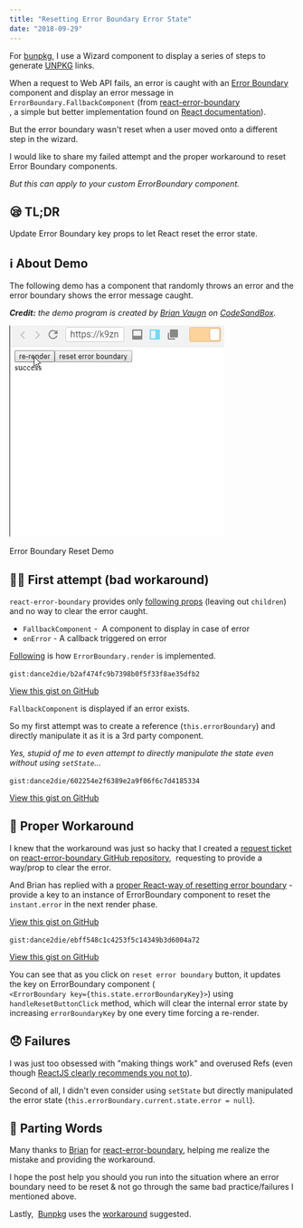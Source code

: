 ```yaml
---
title: "Resetting Error Boundary Error State"
date: "2018-09-29"
---
```


For [bunpkg](https://bunpkg.com), I use a Wizard component to display a series of steps to generate [UNPKG](https://unpkg.com) links.

When a request to Web API fails, an error is caught with an [Error Boundary](https://reactjs.org/docs/error-boundaries.html) component and display an error message in `ErrorBoundary.FallbackComponent` (from [react-error-boundary](https://github.com/bvaughn/react-error-boundary)  
, a simple but better implementation found on [React documentation](https://reactjs.org/docs/error-boundaries.html)).

But the error boundary wasn't reset when a user moved onto a different step in the wizard.

I would like to share my failed attempt and the proper workaround to reset Error Boundary components.

_But this can apply to your custom ErrorBoundary component._

## 😪 TL;DR

Update Error Boundary key props to let React reset the error state.

## ℹ About Demo

The following demo has a component that randomly throws an error and the error boundary shows the error message caught.

**_Credit:_** _the demo program is created by [Brian Vaugn](https://twitter.com/brian_d_vaughn/) on [CodeSandBox](https://codesandbox.io/s/k9znx9kj9r)._

![](./images/demo.gif)

Error Boundary Reset Demo

## 🙅‍♂️ First attempt (bad workaround)

`react-error-boundary` provides only [following props](https://github.com/bvaughn/react-error-boundary/blob/master/src/ErrorBoundary.js#L8) (leaving out `children`) and no way to clear the error caught.

- `FallbackComponent` -  A component to display in case of error
- `onError` - A callback triggered on error

[Following](https://github.com/bvaughn/react-error-boundary/blob/master/src/ErrorBoundary.js#L46) is how `ErrorBoundary.render` is implemented.

``gist:dance2die/b2af474fc9b7398b0f5f33f8ae35dfb2``

<a href="https://gist.github.com/dance2die/b2af474fc9b7398b0f5f33f8ae35dfb2">View this gist on GitHub</a>

`FallbackComponent` is displayed if an error exists.

So my first attempt was to create a reference (`this.errorBoundary`) and directly manipulate it as it is a 3rd party component.

_Yes, stupid of me to even attempt to directly manipulate the state even without using `setState`..._

``gist:dance2die/602254e2f6389e2a9f06f6c7d4185334``

<a href="https://gist.github.com/dance2die/602254e2f6389e2a9f06f6c7d4185334">View this gist on GitHub</a>

## 🙆 Proper Workaround

I knew that the workaround was just so hacky that I created a [request ticket](https://github.com/bvaughn/react-error-boundary/issues/23) on [react-error-boundary GitHub repository](https://github.com/bvaughn/react-error-boundary),  requesting to provide a way/prop to clear the error.

And Brian has replied with a [proper React-way of resetting error boundary](https://github.com/bvaughn/react-error-boundary/issues/23#issuecomment-425470511) - provide a key to an instance of ErrorBoundary component to reset the `instant.error` in the next render phase.

<script src="undefined.js"></script>

<a href="undefined">View this gist on GitHub</a>

``gist:dance2die/ebff548c1c4253f5c14349b3d6004a72``

<a href="https://gist.github.com/dance2die/ebff548c1c4253f5c14349b3d6004a72">View this gist on GitHub</a>

You can see that as you click on `reset error boundary` button, it updates the key on ErrorBoundary component (  
`<ErrorBoundary key={this.state.errorBoundaryKey}>`) using `handleResetButtonClick` method, which will clear the internal error state by increasing `errorBoundaryKey` by one every time forcing a re-render.

## 😞 Failures

I was just too obsessed with "making things work" and overused Refs (even though [ReactJS clearly recommends you not to](https://reactjs.org/docs/refs-and-the-dom.html#dont-overuse-refs)).

Second of all, I didn't even consider using `setState` but directly manipulated the error state (`this.errorBoundary.current.state.error = null`).

## 👋 Parting Words

Many thanks to [Brian](https://twitter.com/brian_d_vaughn/) for [react-error-boundary](https://github.com/bvaughn/react-error-boundary), helping me realize the mistake and providing the workaround.

I hope the post help you should you run into the situation where an error boundary need to be reset & not go through the same bad practice/failures I mentioned above.

Lastly,  [Bunpkg](https://bunpkg.com) uses the [workaround](https://github.com/dance2die/bunpkg-client/blob/master/src/container/Wizard.js#L133) suggested.
